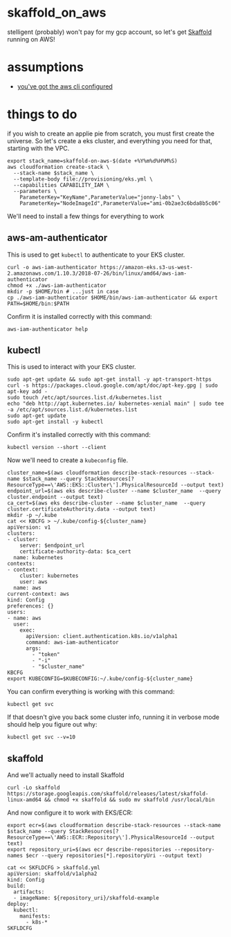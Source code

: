 # skaffold_on_aws
stelligent (probably) won't pay for my gcp account, so let's get [Skaffold](https://github.com/GoogleContainerTools/skaffold) running on AWS!

# assumptions
* [you've got the aws cli configured](https://docs.aws.amazon.com/cli/latest/userguide/installing.html)


# things to do
if you wish to create an applie pie from scratch, you must first create the universe. So let's create a eks cluster, and everything you need for that, starting with the VPC.

    export stack_name=skaffold-on-aws-$(date +%Y%m%d%H%M%S)
    aws cloudformation create-stack \
      --stack-name $stack_name \
      --template-body file://provisioning/eks.yml \
      --capabilities CAPABILITY_IAM \
      --parameters \
        ParameterKey="KeyName",ParameterValue="jonny-labs" \
        ParameterKey="NodeImageId",ParameterValue="ami-0b2ae3c6bda8b5c06"

We'll need to install a few things for everything to work

## aws-am-authenticator

This is used to get `kubectl` to authenticate to your EKS cluster.

    curl -o aws-iam-authenticator https://amazon-eks.s3-us-west-2.amazonaws.com/1.10.3/2018-07-26/bin/linux/amd64/aws-iam-authenticator
    chmod +x ./aws-iam-authenticator
    mkdir -p $HOME/bin # ...just in case
    cp ./aws-iam-authenticator $HOME/bin/aws-iam-authenticator && export PATH=$HOME/bin:$PATH

Confirm it is installed correctly with this command:

    aws-iam-authenticator help

## kubectl

This is used to interact with your EKS cluster.

    sudo apt-get update && sudo apt-get install -y apt-transport-https
    curl -s https://packages.cloud.google.com/apt/doc/apt-key.gpg | sudo apt-key add -
    sudo touch /etc/apt/sources.list.d/kubernetes.list 
    echo "deb http://apt.kubernetes.io/ kubernetes-xenial main" | sudo tee -a /etc/apt/sources.list.d/kubernetes.list
    sudo apt-get update
    sudo apt-get install -y kubectl

Confirm it's installed correctly with this command:

    kubectl version --short --client

Now we'll need to create a `kubeconfig` file. 

    cluster_name=$(aws cloudformation describe-stack-resources --stack-name $stack_name --query StackResources[?ResourceType==\'AWS::EKS::Cluster\'].PhysicalResourceId --output text)
    endpoint_url=$(aws eks describe-cluster --name $cluster_name  --query cluster.endpoint --output text)
    ca_cert=$(aws eks describe-cluster --name $cluster_name  --query cluster.certificateAuthority.data --output text)
    mkdir -p ~/.kube
    cat << KBCFG > ~/.kube/config-${cluster_name}
    apiVersion: v1
    clusters:
    - cluster:
        server: $endpoint_url
        certificate-authority-data: $ca_cert
      name: kubernetes
    contexts:
    - context:
        cluster: kubernetes
        user: aws
      name: aws
    current-context: aws
    kind: Config
    preferences: {}
    users:
    - name: aws
      user:
        exec:
          apiVersion: client.authentication.k8s.io/v1alpha1
          command: aws-iam-authenticator
          args:
            - "token"
            - "-i"
            - "$cluster_name"
    KBCFG
    export KUBECONFIG=$KUBECONFIG:~/.kube/config-${cluster_name}

You can confirm everything is working with this command:

    kubectl get svc

If that doesn't give you back some cluster info, running it in verbose mode should help you figure out why:

    kubectl get svc --v=10

## skaffold

And we'll actually need to install Skaffold

    curl -Lo skaffold https://storage.googleapis.com/skaffold/releases/latest/skaffold-linux-amd64 && chmod +x skaffold && sudo mv skaffold /usr/local/bin

And now configure it to work with EKS/ECR:

    export ecr=$(aws cloudformation describe-stack-resources --stack-name $stack_name --query StackResources[?ResourceType==\'AWS::ECR::Repository\'].PhysicalResourceId --output text)
    export repository_uri=$(aws ecr describe-repositories --repository-names $ecr --query repositories[*].repositoryUri --output text)

    cat << SKFLDCFG > skaffold.yml
    apiVersion: skaffold/v1alpha2
    kind: Config
    build:
      artifacts:
      - imageName: ${repository_uri}/skaffold-example
    deploy:
      kubectl:
        manifests:
          - k8s-*
    SKFLDCFG








